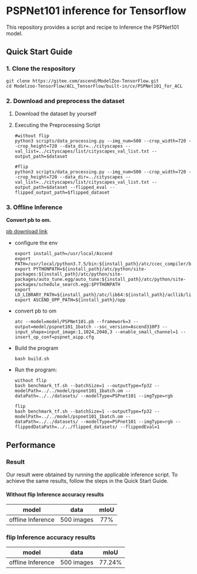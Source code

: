 # PSPNet101 inference for Tensorflow

This repository provides a script and recipe to Inference the PSPNet101 model.

## Quick Start Guide

### 1. Clone the respository

```shell
git clone https://gitee.com/ascend/ModelZoo-TensorFlow.git
cd Modelzoo-TensorFlow/ACL_TensorFlow/built-in/cv/PSPNet101_for_ACL
```

### 2. Download and preprocess the dataset

1. Download the dataset by yourself
2. Executing the Preprocessing Script
   ```
   #without flip
   python3 scripts/data_processing.py --img_num=500 --crop_width=720 --crop_height=720 --data_dir=../cityscapes --val_list=../cityscapes/list/cityscapes_val_list.txt --output_path=$dataset
   ```

   ```
   #flip
   python3 scripts/data_processing.py --img_num=500 --crop_width=720 --crop_height=720 --data_dir=../cityscapes --val_list=../cityscapes/list/cityscapes_val_list.txt --output_path=$dataset --flipped_eval --flipped_output_path=$flipped_dataset   
   ```

 
### 3. Offline Inference

**Convert pb to om.**

  [pb download link](https://modelzoo-train-atc.obs.cn-north-4.myhuaweicloud.com/003_Atc_Models/modelzoo/Official/cv/PSPnet101_for_ACL.zip)

- configure the env

  ```
  export install_path=/usr/local/Ascend
  export PATH=/usr/local/python3.7.5/bin:${install_path}/atc/ccec_compiler/bin:${install_path}/atc/bin:$PATH
  export PYTHONPATH=${install_path}/atc/python/site-packages:${install_path}/atc/python/site-packages/auto_tune.egg/auto_tune:${install_path}/atc/python/site-packages/schedule_search.egg:$PYTHONPATH
  export LD_LIBRARY_PATH=${install_path}/atc/lib64:${install_path}/acllib/lib64:$LD_LIBRARY_PATH
  export ASCEND_OPP_PATH=${install_path}/opp
  ```

- convert pb to om

  ```
  atc --model=model/PSPNet101.pb --framework=3 --output=model/pspnet101_1batch --soc_version=Ascend310P3 --input_shape=input_image:1,1024,2048,3 --enable_small_channel=1 --insert_op_conf=pspnet_aipp.cfg
  ```

- Build the program

  ```
  bash build.sh
  ```

- Run the program:

  ```
  without flip
  bash benchmark_tf.sh --batchSize=1 --outputType=fp32 --modelPath=../../model/pspnet101_1batch.om --dataPath=../../datasets/ --modelType=PSPnet101 --imgType=rgb
  ```

  ```
  flip
  bash benchmark_tf.sh --batchSize=1 --outputType=fp32 --modelPath=../../model/pspnet101_1batch.om --dataPath=../../datasets/ --modelType=PSPnet101 --imgType=rgb --flippedDataPath=../../flipped_datasets/ --flippedEval=1
  ```
  
## Performance

### Result

Our result were obtained by running the applicable inference script. To achieve the same results, follow the steps in the Quick Start Guide.

#### Without flip  Inference accuracy results

|       model       | **data**   |    mIoU    | 
| :---------------: | :-------:  | :--------: | 
| offline Inference | 500 images |    77%     | 


### flip  Inference accuracy results

|       model       | **data**   |    mIoU    |    
| :---------------: | :-------:  | :--------: | 
| offline Inference | 500 images |   77.24%   | 

